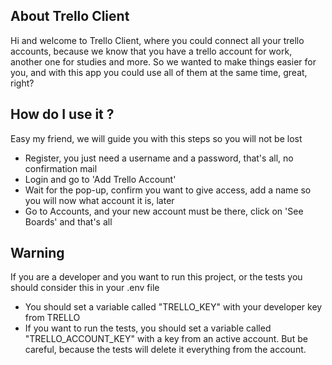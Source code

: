## About Trello Client

Hi and welcome to Trello Client, where you could connect all your trello accounts, because we know that you have a trello account for work, another one for studies and more.
So we wanted to make things easier for you, and with this app you could use all of them at the same time, great, right?

## How do I use it ? 
Easy my friend, we will guide you with this steps so you will not be lost

- Register, you just need a username and a password, that's all, no confirmation mail
- Login and go to 'Add Trello Account'
- Wait for the pop-up, confirm you want to give access, add a name so you will now what account it is, later
- Go to Accounts, and your new account must be there, click on 'See Boards' and that's all

## Warning

If you are a developer and you want to run this project, or the tests you should consider this in your .env file

- You should set a variable called "TRELLO_KEY" with your developer key from TRELLO
- If you want to run the tests, you should set a variable called "TRELLO_ACCOUNT_KEY" with a key from an active account. But be careful, because the tests will delete it everything from the account.
